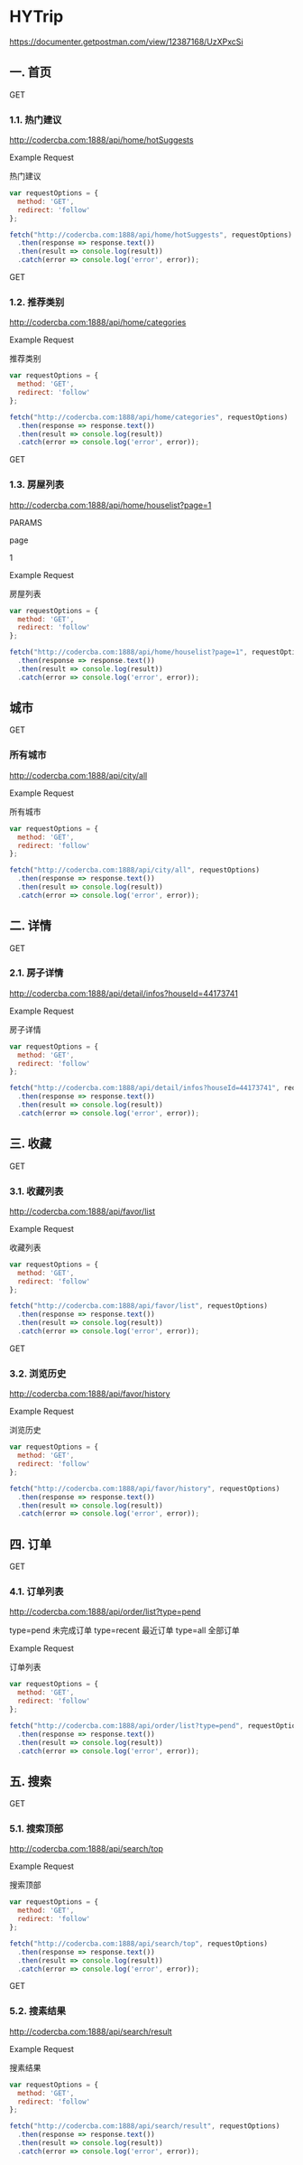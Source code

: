 # HYTrip

https://documenter.getpostman.com/view/12387168/UzXPxcSi

## 一. 首页

GET

### 1.1. 热门建议

http://codercba.com:1888/api/home/hotSuggests

Example Request

热门建议

```js
var requestOptions = {
  method: 'GET',
  redirect: 'follow'
};

fetch("http://codercba.com:1888/api/home/hotSuggests", requestOptions)
  .then(response => response.text())
  .then(result => console.log(result))
  .catch(error => console.log('error', error));
```

GET

### 1.2. 推荐类别

http://codercba.com:1888/api/home/categories

Example Request

推荐类别

```js
var requestOptions = {
  method: 'GET',
  redirect: 'follow'
};

fetch("http://codercba.com:1888/api/home/categories", requestOptions)
  .then(response => response.text())
  .then(result => console.log(result))
  .catch(error => console.log('error', error));
```

GET

### 1.3. 房屋列表

http://codercba.com:1888/api/home/houselist?page=1

PARAMS

page

1



Example Request

房屋列表

```js
var requestOptions = {
  method: 'GET',
  redirect: 'follow'
};

fetch("http://codercba.com:1888/api/home/houselist?page=1", requestOptions)
  .then(response => response.text())
  .then(result => console.log(result))
  .catch(error => console.log('error', error));
```

## 城市

GET

### 所有城市

http://codercba.com:1888/api/city/all

Example Request

所有城市

```js
var requestOptions = {
  method: 'GET',
  redirect: 'follow'
};

fetch("http://codercba.com:1888/api/city/all", requestOptions)
  .then(response => response.text())
  .then(result => console.log(result))
  .catch(error => console.log('error', error));
```

## 二. 详情

GET

### 2.1. 房子详情

http://codercba.com:1888/api/detail/infos?houseId=44173741

Example Request

房子详情



```js
var requestOptions = {
  method: 'GET',
  redirect: 'follow'
};

fetch("http://codercba.com:1888/api/detail/infos?houseId=44173741", requestOptions)
  .then(response => response.text())
  .then(result => console.log(result))
  .catch(error => console.log('error', error));
```

## 三. 收藏

GET

### 3.1. 收藏列表

http://codercba.com:1888/api/favor/list

Example Request

收藏列表

```js
var requestOptions = {
  method: 'GET',
  redirect: 'follow'
};

fetch("http://codercba.com:1888/api/favor/list", requestOptions)
  .then(response => response.text())
  .then(result => console.log(result))
  .catch(error => console.log('error', error));
```

GET

### 3.2. 浏览历史

http://codercba.com:1888/api/favor/history

Example Request

浏览历史

```js
var requestOptions = {
  method: 'GET',
  redirect: 'follow'
};

fetch("http://codercba.com:1888/api/favor/history", requestOptions)
  .then(response => response.text())
  .then(result => console.log(result))
  .catch(error => console.log('error', error));
```

## 四. 订单

GET

### 4.1. 订单列表

http://codercba.com:1888/api/order/list?type=pend

type=pend 未完成订单 type=recent 最近订单 type=all 全部订单



Example Request

订单列表

```js
var requestOptions = {
  method: 'GET',
  redirect: 'follow'
};

fetch("http://codercba.com:1888/api/order/list?type=pend", requestOptions)
  .then(response => response.text())
  .then(result => console.log(result))
  .catch(error => console.log('error', error));
```

## 五. 搜索

GET

### 5.1. 搜索顶部

http://codercba.com:1888/api/search/top

Example Request

搜索顶部

```javascript
var requestOptions = {
  method: 'GET',
  redirect: 'follow'
};

fetch("http://codercba.com:1888/api/search/top", requestOptions)
  .then(response => response.text())
  .then(result => console.log(result))
  .catch(error => console.log('error', error));
```

GET

### 5.2. 搜素结果

http://codercba.com:1888/api/search/result

Example Request

搜素结果

```javascript
var requestOptions = {
  method: 'GET',
  redirect: 'follow'
};

fetch("http://codercba.com:1888/api/search/result", requestOptions)
  .then(response => response.text())
  .then(result => console.log(result))
  .catch(error => console.log('error', error));
```

